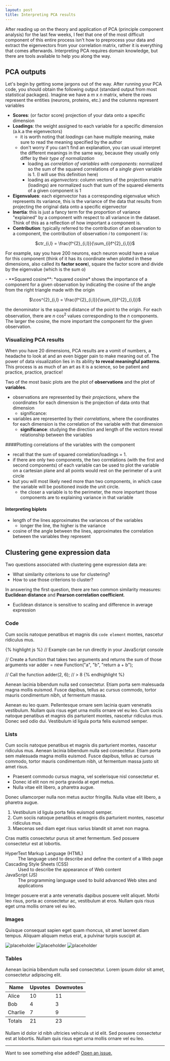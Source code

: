 ```yaml
---
layout: post
title: Interpreting PCA results
---
```

<div class="message">
  After reading up on the theory and application of PCA (principle component analysis) for the last few weeks, I feel that one of the most difficult component of this entire process isn't how to preprocess your data and extract the eigenvectors from your correlation matrix, rather it is everything that comes afterwards. Interpreting PCA requires domain knowledge, but there are tools available to help you along the way.
</div>

## PCA outputs

Let's begin by getting some jargons out of the way. After running your PCA code, you should obtain the following output (standard output from most statistical packages). Imagine we have a $m$ x $n$ matrix, where the rows represent the entities (neurons, proteins, etc.) and the columns represent variables

- **Scores**: (or factor score) projection of your data onto a specific dimension
- **Loadings**: the weight assigned to each variable for a specific dimension (a.k.a the eigenvectors)
    - it is worth noting that *loadings* can have multiple meaning, make sure to read the meaning specified by the author
    - don't worry if you can't find an explanation, you can usual interpret the different meanings in the same way, because they usually only differ by their *type of normalization*
        - loading as *correlation of variables with components*: normalized so the sum of the squared correlations of a *single given* variable is 1. (I will use this definition here)
        - loading as *eigenvectors*: column vectors of the projection matrix (loadings) are normalized such that sum of the squared elements of a given component is 1
- **Eigenvalues**: each eigenvector has a corresponding eigenvalue which represents its variance, this is the variance of the data that results from projecting the original data onto a specific eigenvector
- **Inertia**: this is just a fancy term for the proportion of variance "explained" by a component with respect to all variance in the dataset. Think of this as a reflection of how important a component is.
- **Contribution**: typically referred to the contribution of an observation to a component, the contribution of observation $i$ to component $l$ is:
<p align="center">
$ctr_{i,l} = \frac{f^{2}_{i,l}}{\sum_{i}f^{2}_{i,l}}$

  For example, say you have 200 neurons, each neuron would have a value for this component (think of it has its coordinate when plotted in these dimensions, also called its **factor score**), square the factor score and divide by the eigenvalue (which is the sum o)
</p>
- **Squared cosine**: *squared cosine* shows the importance of a component for a given observation by indicating the cosine of the angle from the right triangle made with the origin
<p align="center">
$\cos^{2}_{i,l} = \frac{f^{2}_{i,l}}{\sum_{l}f^{2}_{i,l}}$

  the denominator is the squared distance of the point to the origin. For each observation, there are $n$ $\cos^{2}$ values corresponding to the $n$ components. The larger the cosine, the more important the component for the given observation.
</p>

### Visualizing PCA results

When you have 20 dimensions, PCA results are a vomit of numbers, a headache to look at and an even bigger pain to make meaning out of. The power of data visualization lies in its ability **to reveal meaningful patterns**. This process is as much of an art as it is a science, so be patient and practice, practice, practice!

Two of the most basic plots are the plot of **observations** and the plot of **variables**.

- observations are represented by their *projections*, where the coordinates for each dimension is the projection of data onto that dimension
    - significance:
- variables are represented by their *correlations*, where the coordinates for each dimension is the correlation of the variable with that dimension
    - **significance**: studying the direction and length of the vectors reveal relationship between the variables

####Plotting correlations of the variables with the component

- recall that the sum of squared correlation/loadings = 1.
- if there are only two components, the two correlations (with the first and second components) of each variable can be used to plot the variable on a cartesian plane and all points would rest on the perimeter of a unit circle
- but you will most likely need more than two components, in which case the variable will be positioned inside the unit circle.
    - the closer a variable is to the perimeter, the more important those components are to explaining variance in that variable

#### Interpreting biplots

- length of the lines approximates the variances of the variables
    - longer the line, the higher is the variance
- cosine of the angle between
the lines, approximates the correlation between the variables they represent

## Clustering gene expression data

Two questions associated with clustering gene expression data are:

- What similarity criterions to use for clustering?
- How to use those criterions to cluster?

In answering the first question, there are two common similarity measures: **Euclidean distance** and **Pearson correlation coefficient**.
- Euclidean distance is sensitive to scaling and difference in average expression






### Code

Cum sociis natoque penatibus et magnis dis `code element` montes, nascetur ridiculus mus.

{% highlight js %}
// Example can be run directly in your JavaScript console

// Create a function that takes two arguments and returns the sum of those arguments
var adder = new Function("a", "b", "return a + b");

// Call the function
adder(2, 6);
// > 8
{% endhighlight %}

Aenean lacinia bibendum nulla sed consectetur. Etiam porta sem malesuada magna mollis euismod. Fusce dapibus, tellus ac cursus commodo, tortor mauris condimentum nibh, ut fermentum massa.

Aenean eu leo quam. Pellentesque ornare sem lacinia quam venenatis vestibulum. Nullam quis risus eget urna mollis ornare vel eu leo. Cum sociis natoque penatibus et magnis dis parturient montes, nascetur ridiculus mus. Donec sed odio dui. Vestibulum id ligula porta felis euismod semper.

### Lists

Cum sociis natoque penatibus et magnis dis parturient montes, nascetur ridiculus mus. Aenean lacinia bibendum nulla sed consectetur. Etiam porta sem malesuada magna mollis euismod. Fusce dapibus, tellus ac cursus commodo, tortor mauris condimentum nibh, ut fermentum massa justo sit amet risus.

* Praesent commodo cursus magna, vel scelerisque nisl consectetur et.
* Donec id elit non mi porta gravida at eget metus.
* Nulla vitae elit libero, a pharetra augue.

Donec ullamcorper nulla non metus auctor fringilla. Nulla vitae elit libero, a pharetra augue.

1. Vestibulum id ligula porta felis euismod semper.
2. Cum sociis natoque penatibus et magnis dis parturient montes, nascetur ridiculus mus.
3. Maecenas sed diam eget risus varius blandit sit amet non magna.

Cras mattis consectetur purus sit amet fermentum. Sed posuere consectetur est at lobortis.

<dl>
  <dt>HyperText Markup Language (HTML)</dt>
  <dd>The language used to describe and define the content of a Web page</dd>

  <dt>Cascading Style Sheets (CSS)</dt>
  <dd>Used to describe the appearance of Web content</dd>

  <dt>JavaScript (JS)</dt>
  <dd>The programming language used to build advanced Web sites and applications</dd>
</dl>

Integer posuere erat a ante venenatis dapibus posuere velit aliquet. Morbi leo risus, porta ac consectetur ac, vestibulum at eros. Nullam quis risus eget urna mollis ornare vel eu leo.

### Images

Quisque consequat sapien eget quam rhoncus, sit amet laoreet diam tempus. Aliquam aliquam metus erat, a pulvinar turpis suscipit at.

![placeholder](http://placehold.it/800x400 "Large example image")
![placeholder](http://placehold.it/400x200 "Medium example image")
![placeholder](http://placehold.it/200x200 "Small example image")

### Tables

Aenean lacinia bibendum nulla sed consectetur. Lorem ipsum dolor sit amet, consectetur adipiscing elit.

<table>
  <thead>
    <tr>
      <th>Name</th>
      <th>Upvotes</th>
      <th>Downvotes</th>
    </tr>
  </thead>
  <tfoot>
    <tr>
      <td>Totals</td>
      <td>21</td>
      <td>23</td>
    </tr>
  </tfoot>
  <tbody>
    <tr>
      <td>Alice</td>
      <td>10</td>
      <td>11</td>
    </tr>
    <tr>
      <td>Bob</td>
      <td>4</td>
      <td>3</td>
    </tr>
    <tr>
      <td>Charlie</td>
      <td>7</td>
      <td>9</td>
    </tr>
  </tbody>
</table>

Nullam id dolor id nibh ultricies vehicula ut id elit. Sed posuere consectetur est at lobortis. Nullam quis risus eget urna mollis ornare vel eu leo.

-----

Want to see something else added? <a href="https://github.com/poole/poole/issues/new">Open an issue.</a>
